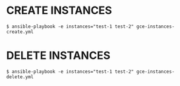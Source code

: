 
# CREATE INSTANCES
`$ ansible-playbook -e instances="test-1 test-2" gce-instances-create.yml`

# DELETE INSTANCES
`$ ansible-playbook -e instances="test-1 test-2" gce-instances-delete.yml`